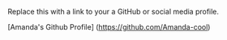 Replace this with a link to your a GitHub or social media profile.

[Amanda's Github Profile] (https://github.com/Amanda-cool)
